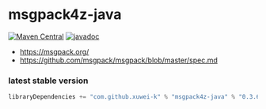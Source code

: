 # msgpack4z-java

[![Maven Central](https://maven-badges.herokuapp.com/maven-central/com.github.xuwei-k/msgpack4z-java/badge.svg)](https://maven-badges.herokuapp.com/maven-central/com.github.xuwei-k/msgpack4z-java)
[![javadoc](https://javadoc.io/badge2/com.github.xuwei-k/msgpack4z-java/javadoc.svg)](https://javadoc.io/doc/com.github.xuwei-k/msgpack4z-java)

- <https://msgpack.org/>
- <https://github.com/msgpack/msgpack/blob/master/spec.md>

### latest stable version

```scala
libraryDependencies += "com.github.xuwei-k" % "msgpack4z-java" % "0.3.6"
```
